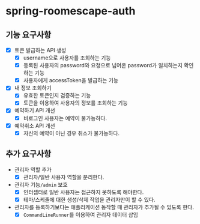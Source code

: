 # spring-roomescape-auth

## 기능 요구사항
- [X] 토큰 발급하는 API 생성
  - [X] username으로 사용자를 조회하는 기능
  - [x] 등록된 사용자의 password와 요청으로 넘어온 password가 일치하는지 확인하는 기능
  - [X] 사용자에게 accessToken을 발급하는 기능
- [x] 내 정보 조회하기
  - [x] 유효한 토큰인지 검증하는 기능
  - [x] 토큰을 이용하여 사용자의 정보를 조회하는 기능
- [x] 예약하기 API 개선
  - [x] 비로그인 사용자는 예약이 불가능하다.
- [x] 예약취소 API 개선
  - [x] 자신의 예약이 아닌 경우 취소가 불가능하다.

## 추가 요구사항
- 관리자 역할 추가
  - [x] 관리자/일반 사용자 역할을 분리한다.
- 관리자 기능`/admin` 보호
  - [x] 인터셉터로 일반 사용자는 접근하지 못하도록 해야한다.
  - [x] 테마/스케줄에 대한 생성/삭제 작업을 관리자만이 할 수 있다.
- 관리자를 등록하기보다는 애플리케이션 동작할 때 관리자가 추가될 수 있도록 한다.
  - [x] `CommandLineRunner`를 이용하여 관리자 데이터 삽입
